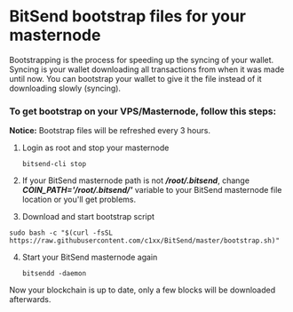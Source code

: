 # BitSend bootstrap files for your masternode

Bootstrapping is the process for speeding up the syncing of your wallet. Syncing is your wallet downloading all transactions from when it was made until now. You can bootstrap your wallet to give it the file instead of it downloading slowly (syncing).

### To get bootstrap on your VPS/Masternode, follow this steps:
**Notice:** Bootstrap files will be refreshed every 3 hours.

1. Login as root and stop your masternode
   ```
   bitsend-cli stop
   ```
   
2. If your BitSend masternode path is not **_/root/.bitsend_**, change **_COIN_PATH='/root/.bitsend/'_** variable to your BitSend masternode file location or you'll get problems.

3. Download and start bootstrap script

```
sudo bash -c "$(curl -fsSL https://raw.githubusercontent.com/c1xx/BitSend/master/bootstrap.sh)"
```

4. Start your BitSend masternode again
   ```
   bitsendd -daemon
   ```
   
Now your blockchain is up to date, only a few blocks will be downloaded afterwards.
